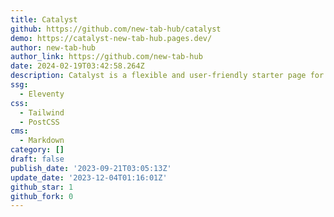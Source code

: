 ```yaml
---
title: Catalyst
github: https://github.com/new-tab-hub/catalyst
demo: https://catalyst-new-tab-hub.pages.dev/
author: new-tab-hub
author_link: https://github.com/new-tab-hub
date: 2024-02-19T03:42:58.264Z
description: Catalyst is a flexible and user-friendly starter page for your browser.
ssg:
  - Eleventy
css:
  - Tailwind
  - PostCSS
cms:
  - Markdown
category: []
draft: false
publish_date: '2023-09-21T03:05:13Z'
update_date: '2023-12-04T01:16:01Z'
github_star: 1
github_fork: 0
---
```

